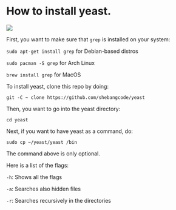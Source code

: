 # How to install yeast.

![](https://user-images.githubusercontent.com/94982718/230476773-eafbe948-ef00-4543-907e-e0939a26c653.png)

First, you want to make sure that `grep` is installed on your system:

`sudo apt-get install grep` for Debian-based distros

`sudo pacman -S grep` for Arch Linux

`brew install grep` for MacOS

To install yeast, clone this repo by doing:

`git -C ~ clone https://github.com/shebangcode/yeast`

Then, you want to go into the yeast directory:

`cd yeast`

Next, if you want to have yeast as a command, do:

`sudo cp ~/yeast/yeast /bin`

The command above is only optional.


Here is a list of the flags:

`-h`: Shows all the flags

`-a`: Searches also hidden files

`-r`: Searches recursively in the directories
